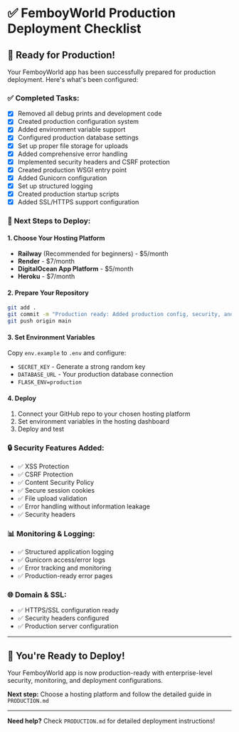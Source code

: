 # ✅ FemboyWorld Production Deployment Checklist

## 🚀 **Ready for Production!**

Your FemboyWorld app has been successfully prepared for production deployment. Here's what's been configured:

### ✅ **Completed Tasks:**
- [x] Removed all debug prints and development code
- [x] Created production configuration system
- [x] Added environment variable support
- [x] Configured production database settings
- [x] Set up proper file storage for uploads
- [x] Added comprehensive error handling
- [x] Implemented security headers and CSRF protection
- [x] Created production WSGI entry point
- [x] Added Gunicorn configuration
- [x] Set up structured logging
- [x] Created production startup scripts
- [x] Added SSL/HTTPS support configuration

### 🎯 **Next Steps to Deploy:**

#### **1. Choose Your Hosting Platform**
- **Railway** (Recommended for beginners) - $5/month
- **Render** - $7/month  
- **DigitalOcean App Platform** - $5/month
- **Heroku** - $7/month

#### **2. Prepare Your Repository**
```bash
git add .
git commit -m "Production ready: Added production config, security, and deployment files"
git push origin main
```

#### **3. Set Environment Variables**
Copy `env.example` to `.env` and configure:
- `SECRET_KEY` - Generate a strong random key
- `DATABASE_URL` - Your production database connection
- `FLASK_ENV=production`

#### **4. Deploy**
1. Connect your GitHub repo to your chosen hosting platform
2. Set environment variables in the hosting dashboard
3. Deploy and test

### 🔒 **Security Features Added:**
- ✅ XSS Protection
- ✅ CSRF Protection  
- ✅ Content Security Policy
- ✅ Secure session cookies
- ✅ File upload validation
- ✅ Error handling without information leakage
- ✅ Security headers

### 📊 **Monitoring & Logging:**
- ✅ Structured application logging
- ✅ Gunicorn access/error logs
- ✅ Error tracking and monitoring
- ✅ Production-ready error pages

### 🌐 **Domain & SSL:**
- ✅ HTTPS/SSL configuration ready
- ✅ Security headers configured
- ✅ Production server configuration

---

## 🎉 **You're Ready to Deploy!**

Your FemboyWorld app is now production-ready with enterprise-level security, monitoring, and deployment configurations. 

**Next step:** Choose a hosting platform and follow the detailed guide in `PRODUCTION.md`

---

**Need help?** Check `PRODUCTION.md` for detailed deployment instructions!
